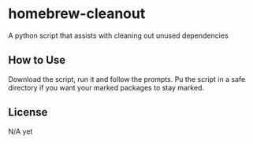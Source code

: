 # homebrew-cleanout

A python script that assists with cleaning out unused dependencies

## How to Use

Download the script, run it and follow the prompts. Pu the script in a safe directory if you want your marked packages to stay marked.

## License

N/A yet
